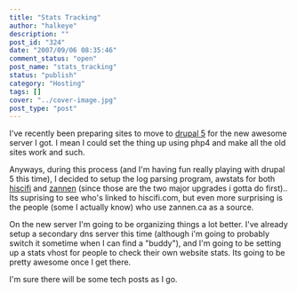 ```yaml
---
title: "Stats Tracking"
author: "halkeye"
description: ""
post_id: "324"
date: "2007/09/06 08:35:46"
comment_status: "open"
post_name: "stats_tracking"
status: "publish"
category: "Hosting"
tags: []
cover: "../cover-image.jpg"
post_type: "post"
---
```


I've recently been preparing sites to move to [drupal 5](https://www.drupal.org) for the new awesome server I got. I mean I could set the thing up using php4 and make all the old sites work and such.

Anyways, during this process (and I'm having fun really playing with drupal 5 this time), I decided to setup the log parsing program, awstats for both [hiscifi](https://www.hiscifi.com) and [zannen](https://www.zannen.ca) (since those are the two major upgrades i gotta do first).. Its suprising to see who's linked to hiscifi.com, but even more surprising is the people (some I actually know) who use zannen.ca as a source.

On the new server I'm going to be organizing things a lot better. I've already setup a secondary dns server this time (although i'm going to probably switch it sometime when I can find a "buddy"), and I'm going to be setting up a stats vhost for people to check their own website stats. Its going to be pretty awesome once I get there.

I'm sure there will be some tech posts as I go.
